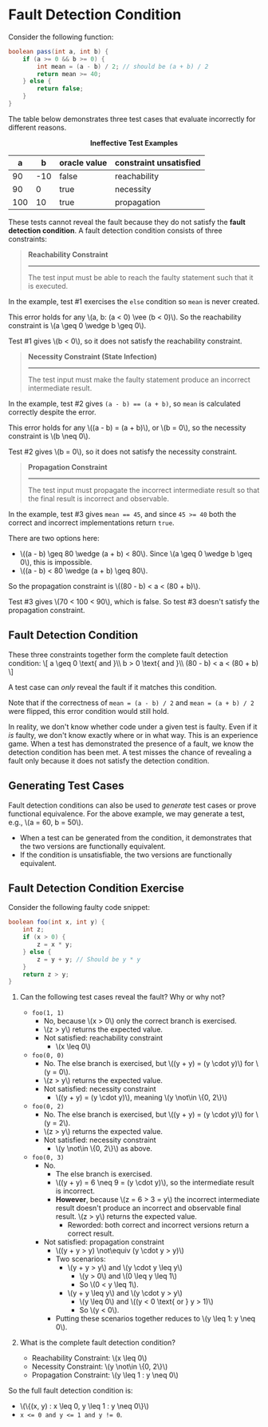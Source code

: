 # Fault Detection Condition

Consider the following function:
```java
boolean pass(int a, int b) {
    if (a >= 0 && b >= 0) {
        int mean = (a - b) / 2; // should be (a + b) / 2
        return mean >= 40;
    } else {
        return false;
    }
}
```

The table below demonstrates three test cases that evaluate incorrectly for different reasons.

<center>

**Ineffective Test Examples**
</center>

| a   | b   | oracle value | constraint unsatisfied |
| --- | --- | ------------ | ---------------------- |
| 90  | -10 | false        | reachability           |
| 90  | 0   | true         | necessity              |
| 100 | 10  | true         | propagation            |

These tests cannot reveal the fault because they do not satisfy the **fault detection condition**. A fault detection condition consists of three constraints:

> **Reachability Constraint**
>
> ---
>
> The test input must be able to reach the faulty statement such that it is executed.
> 
In the example, test #1 exercises the `else` condition so `mean` is never created.

This error holds for any \\(a, b: (a < 0) \vee (b < 0)\\). So the reachability constraint is \\(a \geq 0 \wedge b \geq 0\\).

Test #1 gives \\(b < 0\\), so it does not satisfy the reachability constraint.

> **Necessity Constraint (State Infection)**
>
> ---
>
> The test input must make the faulty statement produce an incorrect intermediate result.

In the example, test #2 gives `(a - b) == (a + b)`, so `mean` is calculated correctly despite the error.

This error holds for any \\((a - b) = (a + b)\\), or \\(b = 0\\), so the necessity constraint is \\(b \neq 0\\).

Test #2 gives \\(b = 0\\), so it does not satisfy the necessity constraint.

> **Propagation Constraint**
>
> ---
>
> The test input must propagate the incorrect intermediate result so that the final result is incorrect and observable.

In the example, test #3 gives `mean == 45`, and since `45 >= 40` both the correct and incorrect implementations return `true`.

There are two options here:
  - \\((a - b) \geq 80 \wedge (a + b) < 80\\). Since \\(a \geq 0 \wedge b \geq 0\\), this is impossible.
  - \\((a - b) < 80 \wedge (a + b) \geq 80\\).

So the propagation constraint is \\((80 - b) < a < (80 + b)\\).

Test #3 gives \\(70 < 100 < 90\\), which is false. So test #3 doesn't satisfy the propagation constraint.

## Fault Detection Condition

These three constraints together form the complete fault detection condition:
\\[
  a \geq 0 \text{ and }\\\\
  b > 0 \text{ and }\\\\
  (80 - b) < a < (80 + b)
\\]

A test case can *only* reveal the fault if it matches this condition.

Note that if the correctness of `mean = (a - b) / 2` and `mean = (a + b) / 2` were flipped, this error condition would still hold.

In reality, we don't know whether code under a given test is faulty. Even if it *is* faulty, we don't know exactly where or in what way. This is an experience game. When a test has demonstrated the presence of a fault, we know the detection condition has been met. A test misses the chance of revealing a fault only because it does not satisfy the detection condition.

## Generating Test Cases
Fault detection conditions can also be used to *generate* test cases or prove functional equivalence. For the above example, we may generate a test, e.g., \\(a = 60, b = 50\\).

- When a test can be generated from the condition, it demonstrates that the two versions are functionally equivalent.
- If the condition is unsatisfiable, the two versions are functionally equivalent.

## Fault Detection Condition Exercise

Consider the following faulty code snippet:

```java
boolean foo(int x, int y) {
    int z;
    if (x > 0) {
        z = x * y;
    } else {
        z = y + y; // Should be y * y
    }
    return z > y;
}
```

1. Can the following test cases reveal the fault? Why or why not?
   - `foo(1, 1)`
     - No, because \\(x > 0\\) only the correct branch is exercised.
     - \\(z > y\\) returns the expected value.
     - Not satisfied: reachability constraint
       - \\(x \leq 0\\)
   - `foo(0, 0)`
     - No. The else branch is exercised, but \\((y + y) = (y \cdot y)\\) for \\(y = 0\\).
     - \\(z > y\\) returns the expected value.
     - Not satisfied: necessity constraint
       - \\((y + y) = (y \cdot y)\\), meaning \\(y \not\in \\{0, 2\\}\\)
   - `foo(0, 2)`
     - No. The else branch is exercised, but \\((y + y) = (y \cdot y)\\) for \\(y = 2\\).
     - \\(z > y\\) returns the expected value.
     - Not satisfied: necessity constraint
       - \\(y \not\in \\{0, 2\\}\\) as above.
   - `foo(0, 3)`
     - No.
       - The else branch is exercised.
       - \\((y + y) = 6 \neq 9 = (y \cdot y)\\), so the intermediate result is incorrect.
       - **However**, because \\(z = 6 > 3 = y\\) the incorrect intermediate result doesn't produce an incorrect and observable final result. \\(z > y\\) returns the expected value.
         - Reworded: both correct and incorrect versions return a correct result.
     - Not satisfied: propagation constraint
       - \\((y + y > y) \not\equiv (y \cdot y > y)\\)
       - Two scenarios:
         - \\(y + y > y\\) and \\(y \cdot y \leq y\\)
           - \\(y > 0\\) and \\(0 \leq y \leq 1\\)
           - So \\(0 < y \leq 1\\).
         - \\(y + y \leq y\\) and \\(y \cdot y > y\\)
           - \\(y \leq 0\\) and \\((y < 0 \text{ or } y > 1)\\)
           - So \\(y < 0\\).
       - Putting these scenarios together reduces to \\(y \leq 1: y \neq 0\\).

2. What is the complete fault detection condition?
     - Reachability Constraint: \\(x \leq 0\\)
     - Necessity Constraint: \\(y \not\in \\{0, 2\\}\\)
     - Propagation Constraint: \\(y \leq 1 : y \neq 0\\)

So the full fault detection condition is:
  - \\(\\{(x, y) : x \leq 0, y \leq 1 : y \neq 0\\}\\)
  - `x <= 0 and y <= 1 and y != 0`.